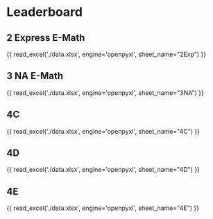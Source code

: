 # Leaderboard

## <b> 2 Express E-Math </b>

{{ read_excel('./data.xlsx', engine='openpyxl', sheet_name="2Exp") }}

## <b> 3 NA E-Math </b>

{{ read_excel('./data.xlsx', engine='openpyxl', sheet_name="3NA") }}

## <b> 4C </b>

{{ read_excel('./data.xlsx', engine='openpyxl', sheet_name="4C") }}

## <b> 4D </b>

{{ read_excel('./data.xlsx', engine='openpyxl', sheet_name="4D") }}

## <b> 4E </b>

{{ read_excel('./data.xlsx', engine='openpyxl', sheet_name="4E") }}

